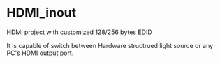 # HDMI_inout
HDMI project with customized 128/256 bytes EDID

It is capable of switch between Hardware structrued light source or any PC's HDMI output port.